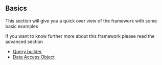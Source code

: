 ## Basics
This section will give you a quick over view of the framework with some basic examples 

If you want to know further more about this framework please read the advanced section 

* [Query builder](QB/README.md)
* [Data Access Object](DAO.md)
